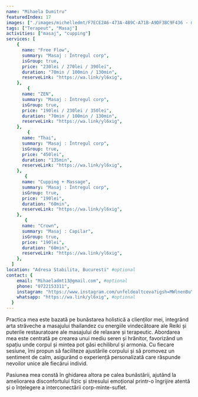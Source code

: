 ```yaml
---
name: "Mihaela Dumitru"
featuredIndex: 17
images: ["./images/michelledmt/F7ECE2A6-473A-4B9C-A71B-A9DF3BC9F436 - michelle dmt.jpeg"]
tags: ["Terapeut", "Masaj"]
activities: ["masaj", "cupping"]
services: [
    {
      name: "Free Flow",
      summary: "Masaj : Întregul corp",
      isGroup: true,
      price: "230lei / 270lei / 390lei",
      duration: "70min / 100min / 130min",
      reserveLink: "https://wa.link/yl6xig",
    },
        {
      name: "ZEN",
      summary: "Masaj : Întregul corp",
      isGroup: true,
      price: "190lei / 230lei / 350lei",
      duration: "70min / 100min / 130min",
      reserveLink: "https://wa.link/yl6xig",
    },
        {
      name: "Thai",
      summary: "Masaj : Întregul corp",
      isGroup: true,
      price: "450lei",
      duration: "135min",
      reserveLink: "https://wa.link/yl6xig",
    },
       {
      name: "Cupping + Massage",
      summary: "Masaj : Întregul corp",
      isGroup: true,
      price: "190lei",
      duration: "60min",
      reserveLink: "https://wa.link/yl6xig",
    },
       {
      name: "Crown",
      summary: "Masaj : Capilar",
      isGroup: true,
      price: "190lei",
      duration: "60min",
      reserveLink: "https://wa.link/yl6xig",
    },
  ]
location: "Adresa Stabilita, Bucuresti" #optional
contact: {
    email: "Mihaeladmt13@gmail.com", #optional
    phone: "0722153311",
    instagram: "https://www.instagram.com/unfeldealtceva?igsh=MWlnenBuYmpjMDZpdg%3D%3D&utm_source=qr", #optional
    whatsapp: "https://wa.link/yl6xig", #optional
  }
---
```


Practica mea este bazată pe bunăstarea holistică a clienților mei, integrând arta străveche a masajului thailandez cu energiile vindecătoare ale Reiki și puterile restauratoare ale masajului de relaxare și terapeutic. Abordarea mea este centrată pe crearea unui mediu seren și hrănitor, favorizând un spațiu unde corpul și mintea pot găsi echilibrul și armonia. Cu fiecare sesiune, îmi propun să faciliteze ajustările corpului și să promovez un sentiment de calm, asigurând o experiență personalizată care răspunde nevoilor unice ale fiecărui individ. 

Pasiunea mea constă în ghidarea altora pe calea bunăstării, ajutând la ameliorarea disconfortului fizic și stresului emoțional printr-o îngrijire atentă și o înțelegere a interconectării corp-minte-suflet.
